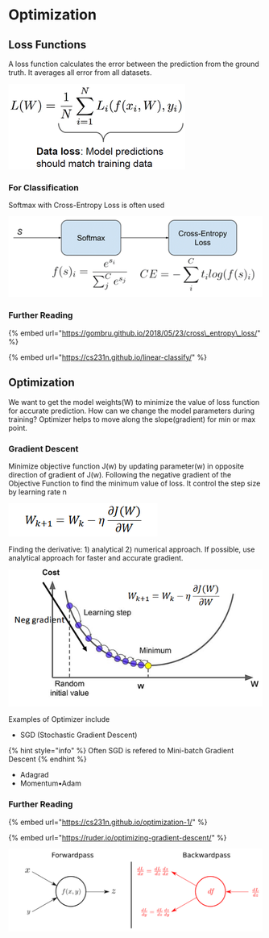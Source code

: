 # Optimization

## Loss Functions

A loss function calculates the error between the prediction from the ground truth. It averages all error from all datasets.

![](../../../.gitbook/assets/image%20%2829%29.png)

### For Classification  

Softmax with Cross-Entropy Loss is often used

![](../../../.gitbook/assets/image%20%2849%29.png)

### Further Reading

{% embed url="https://gombru.github.io/2018/05/23/cross\_entropy\_loss/" %}

{% embed url="https://cs231n.github.io/linear-classify/" %}

## Optimization

We want to get the model weights\(W\) to minimize the value of loss function for accurate prediction. How can we change the model parameters during training? Optimizer helps to move along the slope\(gradient\) for min or max point.



### Gradient Descent

Minimize objective function J\(w\) by updating parameter\(w\) in opposite direction of gradient of J\(w\).  Following the negative gradient of the Objective Function to find the minimum value of loss. It control the step size by learning rate n

![](../../../.gitbook/assets/image%20%2885%29.png)

Finding the derivative: 1\) analytical 2\) numerical approach. If possible, use analytical approach for faster and accurate gradient. 

![](../../../.gitbook/assets/image%20%2847%29.png)

Examples of Optimizer include

* SGD \(Stochastic Gradient Descent\)

{% hint style="info" %}
Often SGD is refered to  Mini-batch Gradient Descent
{% endhint %}

* Adagrad
* Momentum•Adam

### Further Reading

{% embed url="https://cs231n.github.io/optimization-1/" %}

{% embed url="https://ruder.io/optimizing-gradient-descent/" %}

![Forward vs backward pass](../../../.gitbook/assets/image%20%2850%29.png)



